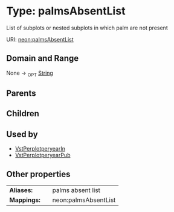 
# Type: palmsAbsentList


List of subplots or nested subplots in which palm are not present

URI: [neon:palmsAbsentList](https://data.neonscience.org/palmsAbsentList)


## Domain and Range

None ->  <sub>OPT</sub> [String](types/String.md)

## Parents


## Children


## Used by

 * [VstPerplotperyearIn](VstPerplotperyearIn.md)
 * [VstPerplotperyearPub](VstPerplotperyearPub.md)

## Other properties

|  |  |  |
| --- | --- | --- |
| **Aliases:** | | palms absent list |
| **Mappings:** | | neon:palmsAbsentList |

